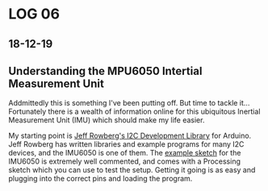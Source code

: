 # LOG 06
## 18-12-19

## Understanding the MPU6050 Intertial Measurement Unit

Addmittedly this is something I've been putting off. But time to tackle it... Fortunately there is a wealth of information online for this ubiquitous Inertial Measurement Unit (IMU) which should make my life easier.

My starting point is [Jeff Rowberg's I2C Development Library](https://github.com/jrowberg/i2cdevlib) for Arduino. Jeff Rowberg has written libraries and example programs for many I2C devices, and the IMU6050 is one of them. The [example sketch](https://github.com/jrowberg/i2cdevlib/blob/master/Arduino/MPU6050/examples/MPU6050_DMP6/MPU6050_DMP6.ino) for the IMU6050 is extremely well commented, and comes with a Processing sketch which you can use to test the setup. Getting it going is as easy and plugging into the correct pins and loading the program.



